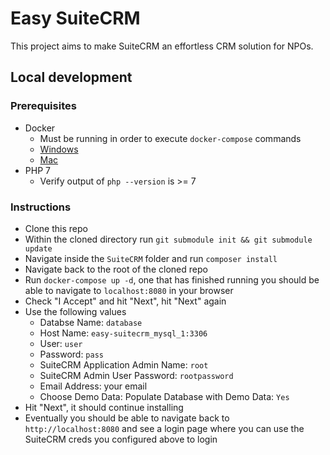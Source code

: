 # Easy SuiteCRM

This project aims to make SuiteCRM an effortless CRM solution for NPOs.

## Local development

### Prerequisites

- Docker
  - Must be running in order to execute `docker-compose` commands
  - [Windows](https://store.docker.com/editions/community/docker-ce-desktop-windows)
  - [Mac](https://store.docker.com/editions/community/docker-ce-desktop-mac)
- PHP 7
  - Verify output of `php --version` is >= 7

### Instructions

- Clone this repo
- Within the cloned directory run `git submodule init && git submodule update`
- Navigate inside the `SuiteCRM` folder and run `composer install`
- Navigate back to the root of the cloned repo
- Run `docker-compose up -d`, one that has finished running you should be able
  to navigate to `localhost:8080` in your browser
- Check "I Accept" and hit "Next", hit "Next" again
- Use the following values
  - Databse Name: `database`
  - Host Name: `easy-suitecrm_mysql_1:3306`
  - User: `user`
  - Password: `pass`
  - SuiteCRM Application Admin Name: `root`
  - SuiteCRM Admin User Password: `rootpassword`
  - Email Address: your email
  - Choose Demo Data: Populate Database with Demo Data: `Yes`
- Hit "Next", it should continue installing
- Eventually you should be able to navigate back to `http://localhost:8080` and
  see a login page where you can use the SuiteCRM creds you configured above to
  login
